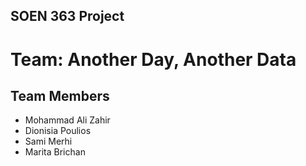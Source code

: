 ## SOEN 363 Project ##

# Team: Another Day, Another Data #

## Team Members ##
<ul>

<li>Mohammad Ali Zahir</li>
<li>Dionisia Poulios</li>
<li>Sami Merhi</li>
<li>Marita Brichan</li>
</ul>
